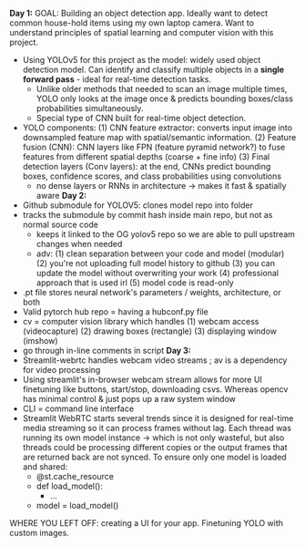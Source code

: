**Day 1:** GOAL: Building an object detection app. Ideally want to detect common house-hold items using my own laptop camera. Want to understand principles of spatial learning and computer vision with this project.
* Using YOLOv5 for this project as the model: widely used object detection model. Can identify and classify multiple objects in a **single forward pass** - ideal for real-time detection tasks.
    * Unlike older methods that needed to scan an image multiple times, YOLO only looks at the image once & predicts bounding boxes/class probabilities simultaneously.
    * Special type of CNN built for real-time object detection. 
* YOLO components: 
    (1) CNN feature extractor: converts input image into downsampled feature map with spatial/semantic information.
    (2) Feature fusion (CNN): CNN layers like FPN (feature pyramid network?) to fuse features from different spatial depths (coarse + fine info)
    (3) Final detection layers (Conv layers): at the end, CNNs predict bounding boxes, confidence scores, and class probabilities using convolutions
    * no dense layers or RNNs in architecture -> makes it fast & spatially aware
**Day 2:**
* Github submodule for YOLOV5: clones model repo into folder 
* tracks the submodule by commit hash inside main repo, but not as normal source code
    * keeps it linked to the OG yolov5 repo so we are able to pull upstream changes when needed
    * adv:
        (1) clean separation between your code and model (modular)
        (2) you're not uploading full model history to github
        (3) you can update the model without overwriting your work
        (4) professional approach that is used irl
        (5) model code is read-only
* .pt file stores neural network's parameters / weights, architecture, or both
* Valid pytorch hub repo = having a hubconf.py file 
* cv = computer vision library which handles
    (1) webcam access (videocapture)
    (2) drawing boxes (rectangle)
    (3) displaying window (imshow)
* go through in-line comments in script
**Day 3:**
* Streamlit-webrtc handles webcam video streams ; av is a dependency for video processing
* Using streamlit's in-browser webcam stream allows for more UI finetuning like buttons, start/stop, downloading csvs. Whereas opencv has minimal control & just pops up a raw system window
* CLI = command line interface
* Streamlit WebRTC starts several trends since it is designed for real-time media streaming so it can process frames without lag. Each thread was running its own model instance -> which is not only wasteful, but also threads could be processing different copies or the output frames that are returned back are not synced. To ensure only one model is loaded and shared:
    * @st.cache_resource
    * def load_model():
        * ...
    * model = load_model()
    
WHERE YOU LEFT OFF: creating a UI for your app. Finetuning YOLO with custom images.